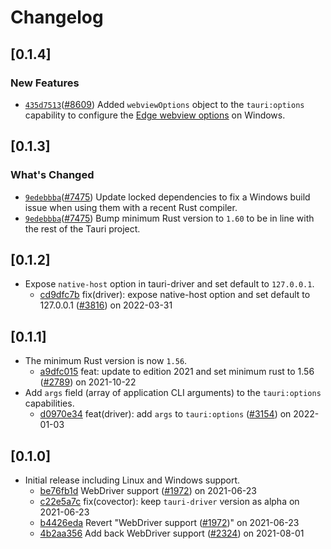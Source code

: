# Changelog

## \[0.1.4]

### New Features

- [`435d7513`](https://www.github.com/tauri-apps/tauri/commit/435d7513e45eab8b512e9a7e695a1adef8a98a46)([#8609](https://www.github.com/tauri-apps/tauri/pull/8609)) Added `webviewOptions` object to the `tauri:options` capability to configure the [Edge webview options](https://learn.microsoft.com/en-us/microsoft-edge/webdriver-chromium/capabilities-edge-options#webviewoptions-object) on Windows.

## \[0.1.3]

### What's Changed

- [`9edebbba`](https://www.github.com/tauri-apps/tauri/commit/9edebbba4ec472772b2f6307232e8d256f62c8ba)([#7475](https://www.github.com/tauri-apps/tauri/pull/7475)) Update locked dependencies to fix a Windows build issue when using them with a recent Rust compiler.
- [`9edebbba`](https://www.github.com/tauri-apps/tauri/commit/9edebbba4ec472772b2f6307232e8d256f62c8ba)([#7475](https://www.github.com/tauri-apps/tauri/pull/7475)) Bump minimum Rust version to `1.60` to be in line with the rest of the Tauri project.

## \[0.1.2]

- Expose `native-host` option in tauri-driver and set default to `127.0.0.1`.
  - [cd9dfc7b](https://www.github.com/tauri-apps/tauri/commit/cd9dfc7b9a3fe0e04e40d9b0f9be674aefd0d725) fix(driver): expose native-host option and set default to 127.0.0.1 ([#3816](https://www.github.com/tauri-apps/tauri/pull/3816)) on 2022-03-31

## \[0.1.1]

- The minimum Rust version is now `1.56`.
  - [a9dfc015](https://www.github.com/tauri-apps/tauri/commit/a9dfc015505afe91281c2027954ffcc588b1a59c) feat: update to edition 2021 and set minimum rust to 1.56 ([#2789](https://www.github.com/tauri-apps/tauri/pull/2789)) on 2021-10-22
- Add `args` field (array of application CLI arguments) to the `tauri:options` capabilities.
  - [d0970e34](https://www.github.com/tauri-apps/tauri/commit/d0970e3499297a6c102a36f2dc479d3d657bfaf3) feat(driver): add `args` to `tauri:options` ([#3154](https://www.github.com/tauri-apps/tauri/pull/3154)) on 2022-01-03

## \[0.1.0]

- Initial release including Linux and Windows support.
  - [be76fb1d](https://www.github.com/tauri-apps/tauri/commit/be76fb1dfe73a1605cc2ad246418579f4c2e1999) WebDriver support ([#1972](https://www.github.com/tauri-apps/tauri/pull/1972)) on 2021-06-23
  - [c22e5a7c](https://www.github.com/tauri-apps/tauri/commit/c22e5a7c2ebede41657973b80eff6b68106817fc) fix(covector): keep `tauri-driver` version as alpha on 2021-06-23
  - [b4426eda](https://www.github.com/tauri-apps/tauri/commit/b4426eda9e64fcdd25a2d72e548b8b0fbfa09619) Revert "WebDriver support ([#1972](https://www.github.com/tauri-apps/tauri/pull/1972))" on 2021-06-23
  - [4b2aa356](https://www.github.com/tauri-apps/tauri/commit/4b2aa35684632ed2afd7dec4ad848df5704868e4) Add back WebDriver support ([#2324](https://www.github.com/tauri-apps/tauri/pull/2324)) on 2021-08-01
